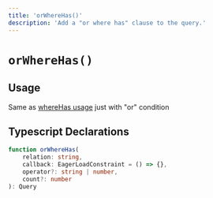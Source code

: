 ```yaml
---
title: 'orWhereHas()'
description: 'Add a "or where has" clause to the query.'
---
```


# `orWhereHas()`

## Usage

Same as [whereHas usage](./whereHas#usage) just with "or" condition

## Typescript Declarations

````ts
function orWhereHas(
    relation: string, 
    callback: EagerLoadConstraint = () => {}, 
    operator?: string | number, 
    count?: number
): Query
````
